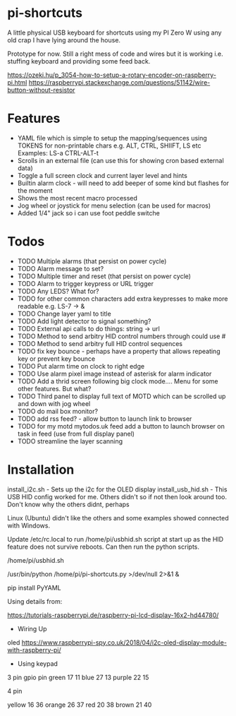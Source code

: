 # pi-shortcuts
A little physical USB keyboard for shortcuts using my PI Zero W using any old crap I have lying around the house.


Prototype for now. Still a right mess of code and wires but it is working i.e. stuffing keyboard and providing some feed back.


https://ozeki.hu/p_3054-how-to-setup-a-rotary-encoder-on-raspberry-pi.html
https://raspberrypi.stackexchange.com/questions/51142/wire-button-without-resistor

# Features 

* YAML file which is simple to setup the mapping/sequences using TOKENS for non-printable chars
  e.g. ALT, CTRL, SHIIFT, LS etc     
      Examples: LS-a CTRL-ALT-t
* Scrolls in an external file (can use this for showing cron based external data)
* Toggle a full screen clock and current layer level and hints
* Builtin alarm clock - will need to add beeper of some kind but flashes for the moment
* Shows the most recent macro processed
* Jog wheel or joystick for menu selection (can be used for macros)
* Added 1/4" jack so i can use foot peddle switche



# Todos

* TODO Multiple alarms (that persist on power cycle)
* TODO Alarm message to set?
* TODO Multiple timer and reset (that persist on power cycle)
* TODO Alarm to trigger keypress or URL trigger
* TODO Any LEDS? What for?
* TODO for other common characters add extra keypresses to make more readable e.g. LS-7 -> &
* TODO Change layer yaml to title
* TODO Add light detector to signal something?
* TODO External api calls to do things: string -> url
* TODO Method to send arbitry HID control numbers through could use #<number>
* TODO Method to send arbitry full HID control sequences
* TODO fix key bounce - perhaps have a property that allows repeating key or prevent key bounce
* TODO Put alarm time on clock to right edge
* TODO Use alarm pixel image instead of asterisk for alarm indicator
* TODO Add a thrid screen following big clock mode.... Menu for some other features. But what?
* TODO Third panel to display full text of MOTD which can be scrolled up and down with jog wheel
* TODO do mail box monitor?
* TODO add rss feed? - allow button to launch link to browser
* TODO for my motd mytodos.uk feed add a button to launch browser on task in feed (use from full display panel)
* TODO streamline the layer scanning



# Installation

install_i2c.sh - Sets up the i2c for the OLED display
install_usb_hid.sh - This USB HID config worked for me. Others didn't so if not then look around too. Don't know why the others didnt, perhaps

Linux (Ubuntu) didn't like the others and some examples showed connected with Windows. 

Update /etc/rc.local to run /home/pi/usbhid.sh script at start up as the HID feature does not survive reboots. Can then run the python scripts.


/home/pi/usbhid.sh 

/usr/bin/python /home/pi/pi-shortcuts.py >/dev/null 2>&1 &


pip install PyYAML

Using details from:

https://tutorials-raspberrypi.de/raspberry-pi-lcd-display-16x2-hd44780/


* Wiring Up

oled 
https://www.raspberrypi-spy.co.uk/2018/04/i2c-oled-display-module-with-raspberry-pi/

* Using keypad 


3 pin
              gpio        pin
green         17           11
blue          27           13
purple        22           15


4 pin

yellow        16          36
orange        26           37
red           20           38
brown         21           40






